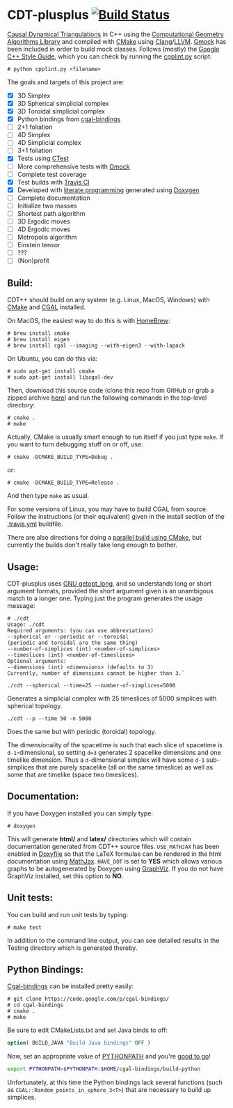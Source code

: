CDT-plusplus [![Build Status](https://travis-ci.org/acgetchell/CDT-plusplus.png?branch=master)](https://travis-ci.org/acgetchell/CDT-plusplus)
============

[Causal Dynamical Triangulations][1] in C++ using the [Computational Geometry Algorithms Library][2] and compiled with
[CMake][3] using [Clang][4]/[LLVM][5]. [Gmock][6] has been included in order to build mock classes.
Follows (mostly) the [Google C++ Style Guide][7], which you can check by
running the [cpplint.py][8] script:

~~~
# python cpplint.py <filename>
~~~

The goals and targets of this project are:

- [x] 3D Simplex
- [x] 3D Spherical simplicial complex
- [x] 3D Toroidal simplicial complex
- [x] Python bindings from [cgal-bindings][9]
- [ ] 2+1 foliation
- [ ] 4D Simplex
- [ ] 4D Simplicial complex
- [ ] 3+1 foliation
- [x] Tests using [CTest][10]
- [ ] More comprehensive tests with [Gmock][6]
- [ ] Complete test coverage
- [x] Test builds with [Travis CI][11]
- [x] Developed with [literate programming][12] generated using [Doxygen][13]
- [ ] Complete documentation
- [ ] Initialize two masses
- [ ] Shortest path algorithm
- [ ] 3D Ergodic moves
- [ ] 4D Ergodic moves
- [ ] Metropolis algorithm
- [ ] Einstein tensor
- [ ] ???
- [ ] (Non)profit

Build:
------

CDT++ should build on any system (e.g. Linux, MacOS, Windows) with [CMake][14] and [CGAL][15] installed. 

On MacOS, the easiest way to do this is with [HomeBrew][16]:

~~~
# brew install cmake
# brew install eigen
# brew install cgal --imaging --with-eigen3 --with-lapack
~~~

On Ubuntu, you can do this via:
~~~
# sudo apt-get install cmake
# sudo apt-get install libcgal-dev
~~~

Then, download this source code (clone this repo from GitHub or grab a zipped archive [here][17]) and run the following commands in the top-level directory:

~~~
# cmake .
# make
~~~

Actually, CMake is usually smart enough to run itself if you just type `make`. If you want to turn debugging stuff on or off, use:

~~~
# cmake -DCMAKE_BUILD_TYPE=Debug .
~~~

or:

~~~
# cmake -DCMAKE_BUILD_TYPE=Release .
~~~

And then type `make` as usual.

For some versions of Linux, you may have to build CGAL from source. Follow the instructions (or their equivalent) given in the install section of the [.travis.yml](https://github.com/acgetchell/CDT-plusplus/blob/master/.travis.yml) buildfile.

There are also directions for doing a [parallel build using CMake][18], but currently the builds don't really take long enough to bother.

Usage:
------
CDT-plusplus uses [GNU getopt_long][19], and so understands long or short argument formats, provided the short argument given is an unambigous match to a longer one. Typing just the program generates the usage message:

~~~
# ./cdt
Usage: ./cdt
Required arguments: (you can use abbreviations)
--spherical or --periodic or --toroidal
(periodic and toroidal are the same thing)
--number-of-simplices (int) <number-of-simplices>
--timeslices (int) <number-of-timeslices>
Optional arguments:
--dimensions (int) <dimensions> (defaults to 3)
Currently, number of dimensions cannot be higher than 3.`
~~~

`./cdt --spherical --time=25 --number-of-simplices=5000`

Generates a simplicial complex with 25 timeslices of 5000 simplices with spherical topology.

`./cdt --p --time 50 -n 5000`

Does the same but with periodic (toroidal) topology.

The dimensionality of the spacetime is such that each slice of spacetime is `d-1`-dimensional, so setting `d=3` generates 2 spacelike dimensions and one timelike dimension. Thus a `d`-dimensional simplex will have some `d-1` sub-simplices that are purely spacelike (all on the same timeslice) as well as some that are timelike (space two timeslices).

Documentation:
--------------

If you have Doxygen installed you can simply type:

~~~
# doxygen
~~~

This will generate **html/** and **latex/** directories which will contain documentation generated from CDT++ source files. `USE_MATHJAX` has been enabled in [Doxyfile](https://github.com/acgetchell/CDT-plusplus/blob/master/Doxyfile) so that the LaTeX formulae can be rendered in the html documentation using [MathJax][20]. `HAVE_DOT` is set to **YES** which allows various graphs to be autogenerated by Doxygen using [GraphViz][21]. If you do not have GraphViz installed, set this option to **NO**.


Unit tests:
-----------

You can build and run unit tests by typing:

~~~
# make test
~~~

In addition to the command line output, you can see detailed results in the Testing directory which is generated thereby.

Python Bindings:
----------------

[Cgal-bindings][9] can be installed pretty easily:

~~~
# git clone https://code.google.com/p/cgal-bindings/
# cd cgal-bindings
# cmake .
# make
~~~

Be sure to edit CMakeLists.txt and set Java binds to off:

~~~CMake
option( BUILD_JAVA "Build Java bindings" OFF )
~~~

Now, set an appropriate value of [PYTHONPATH][22] and you're [good to go](simple_triangulation_3.py)!

~~~bash
export PYTHONPATH=$PYTHONPATH:$HOME/cgal-bindings/build-python
~~~

Unfortunately, at this time the Python bindings lack several functions (such as `CGAL::Random_points_in_sphere_3<T>`) that are necessary to build up simplices.

[1]: http://arxiv.org/abs/hep-th/0105267
[2]: http://www.cgal.org
[3]: http://www.cmake.org
[4]: http://clang.llvm.org
[5]: http://llvm.org
[6]: https://code.google.com/p/googlemock/
[7]: http://google-styleguide.googlecode.com/svn/trunk/cppguide.xml
[8]: http://google-styleguide.googlecode.com/svn/trunk/cpplint/cpplint.py
[9]: https://code.google.com/p/cgal-bindings/]
[10]: http://cmake.org/Wiki/CMake/Testing_With_CTest
[11]: http://about.travis-ci.org/docs/user/getting-started/
[12]: http://www.literateprogramming.com
[13]: http://www.doxygen.org
[14]: http://www.cmake.org/cmake/help/install.html
[15]: http://www.cgal.org/Manual/latest/doc_html/installation_manual/Chapter_installation_manual.html
[16]: http://brew.sh
[17]: https://github.com/acgetchell/CDT-plusplus/archive/master.zip
[18]: http://www.kitware.com/blog/home/post/434
[19]: http://www.gnu.org/software/libc/manual/html_node/Getopt-Long-Options.html
[20]: http://www.mathjax.org
[21]: http://www.graphviz.org
[22]: http://scipher.wordpress.com/2010/05/10/setting-your-pythonpath-environment-variable-linuxunixosx/
